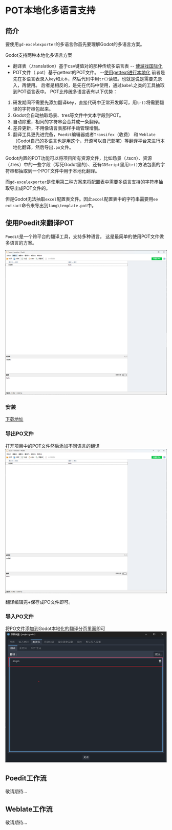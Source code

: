 # POT本地化多语言支持

## 简介

要使用`gd-excelexporter`的多语言你首先要理解Godot的多语言方案。

Godot支持两种本地化多语言方案
- 翻译表（.translation）基于csv键值对的那种传统多语言表 -- [使游戏国际化](https://docsgodotengine.org/zh-cn/4.x/tutorials/i18n/internationalizing_games.html#)
- POT文件（.pot）基于gettext的POT文件。 --[使用gettext进行本地化](https://docs.godotengine.orgzh-cn/4.x/tutorials/i18n/localization_using_gettext.html#advantages)
前者是先在多语言表录入`key`和`文本`，然后代码中用`tr()`读取。也就是说是需要先录入，再使用。
后者是相反的，是先在代码中使用，通过`babel`之类的工具抽取到POT语言表中。
POT比传统多语言表有以下优势：
1. 研发期间不需要先添加翻译key，直接代码中正常开发即可，用`tr()`将需要翻译的字符串包起来。
2. Godot会自动抽取场景、tres等文件中文本字段到POT。
3. 自动除重，相同的字符串会合并成一条翻译。
4. 差异更新，不用像语言表那样手动管理增删。
5. 翻译工具更先进完备，`Poedit`编辑器或者`Transifex`（收费） 和 `Weblate`（Godot自己的多语言也是用这个，开源可以自己部署）等翻译平台来进行本地化翻译，然后导出`.po`文件。

Godot内置的POT功能可以将项目所有资源文件，比如场景（.tscn）、资源（.tres）中的一些字段（写死Godot里的）、还有`GDScript`里用`tr()`方法包裹的字符串都抽取到一个POT文件中用于本地化翻译。

而`gd-excelexporter`是使用第二种方案来将配置表中需要多语言支持的字符串抽取导出成POT文件的。

但是Godot无法抽取`excel`配置表文件。因此`excel`配置表中的字符串需要用`ee extract`命令来导出到`lang\template.pot`中。

## 使用Poedit来翻译POT

`Poedit`是一个跨平台的翻译工具，支持多种语言。
这是最简单的使用POT文件做多语言的方案。

![alt text](image-2.png)
### 安装

[下载地址](https://poedit.net/download)


### 导出PO文件
打开项目中的POT文件然后添加不同语言的翻译
![alt text](image-1.png)

翻译编辑完+保存成PO文件即可。

### 导入PO文件
将PO文件添加到Godot本地化的翻译分页里面即可
![alt text](image.png)


## Poedit工作流
敬请期待...

## Weblate工作流
敬请期待...